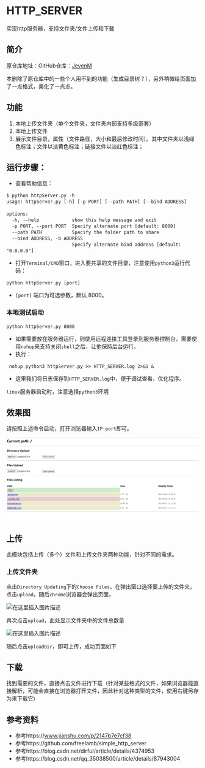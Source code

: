 
# HTTP_SERVER
实现http服务器，支持文件夹/文件上传和下载


## 简介
原仓库地址：GitHub仓库：[JevenM](https://github.com/JevenM/HTTP_SERVER)

本删除了原仓库中的一些个人用不到的功能（生成目录树？），另外稍微给页面加了一点格式，美化了一点点。

## 功能

1. 本地上传文件夹（单个文件夹，文件夹内部支持多级嵌套）
2. 本地上传文件
3. 展示文件目录，属性（文件路径，大小和最后修改时间）。其中文件夹以浅绿色标注；文件以淡黄色标注；链接文件以淡红色标注；

## 运行步骤：

- 查看帮助信息：

```shell
$ python httpServer.py -h
usage: httpServer.py [-h] [-p PORT] [--path PATH] [--bind ADDRESS]

options:
  -h, --help            show this help message and exit
  -p PORT, --port PORT  Specify alternate port [default: 8000]
  --path PATH           Specify the folder path to share
  --bind ADDRESS, -b ADDRESS
                        Specify alternate bind address [default: "0.0.0.0"]
```

 - 打开`Terminal/CMD`窗口，进入要共享的文件目录，注意使用`python3`运行代码：
```shell
python httpServer.py [port]
```
 - `[port]` 端口为可选参数，默认 8000。

### 本地测试启动

```shell
python httpServer.py 8000
```

 - 如果需要放在服务器运行，则使用远程连接工具登录到服务器控制台，需要使用`nohup`来支持关闭`shell`之后，让他保持后台运行，
 - 执行：
```shell
 nohup python3 httpServer.py >> HTTP_SERVER.log 2>&1 &
```
 - 这里我们将日志保存到`HTTP_SERVER.log`中，便于调试查看，优化程序。

`linux`服务器启动时，注意选择`python3`环境

## 效果图

请按照上述命令启动，打开浏览器输入`IP:port`即可。

![image-20220911134355856](README.assets/image-20220911134355856.png)

## 上传

此模块包括上传（多个）文件和上传文件夹两种功能，针对不同的需求。
### 上传文件夹

点击`Directory Updating`下的`Choose Files`，在弹出窗口选择要上传的文件夹，点击`upload`，随后`chrome`浏览器会弹出页面，

![在这里插入图片描述](https://img-blog.csdnimg.cn/ec93063cf5fa436dad4027e12a6cb65d.png)

再次点击`upload`，此处显示文件夹中的文件总数量

![在这里插入图片描述](https://img-blog.csdnimg.cn/44efcae987fa434b9f9a0cb9f76dfa30.png?x-oss-process=image/watermark,type_ZHJvaWRzYW5zZmFsbGJhY2s,shadow_50,text_Q1NETiBAQW50cm4=,size_16,color_FFFFFF,t_70,g_se,x_16)

随后点击`uploadDir`，即可上传，成功页面如下



## 下载
找到需要的文件，直接点击文件进行下载（针对某些格式的文件，如果浏览器能直接解析，可能会直接在浏览器打开文件，因此针对这种类型的文件，使用右键另存为来下载它）

## 参考资料

 - 参考https://www.jianshu.com/p/2147b7e7cf38
 - 参考https://github.com/freelamb/simple_http_server
 - 参考https://blog.csdn.net/dirful/article/details/4374953
 - 参考https://blog.csdn.net/qq_35038500/article/details/87943004

